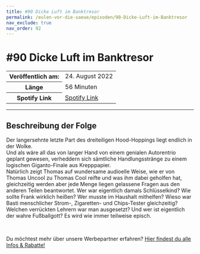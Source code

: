 ```yaml
---
title: #90 Dicke Luft im Banktresor
permalink: /eulen-vor-die-saeue/episoden/90-Dicke-Luft-im-Banktresor
nav_exclude: true
nav_order: 92
---
```


# #90 Dicke Luft im Banktresor
<table class="resp-table dcf-table dcf-table-responsive dcf-table-bordered dcf-table-striped dcf-w-100%">
                    <tbody>
                        <tr>
                            <th scope="row">Veröffentlich am:</th>
                            <td data-label="Veröffentlich am:">24. August 2022</td>
                        </tr>
                        <tr>
                            <th scope="row">Länge </th>
                            <td data-label="Länge ">56 Minuten</td>
                        </tr><tr>
                                <th scope="row">Spotify Link</th>
                                <td data-label="Spotify Link"><a href="https://open.spotify.com/episode/5tBLXQwmNd62WWsl30rKSO">Spotify Link</a></td>
                            </tr></tbody>
                </table>

***

## Beschreibung der Folge

<div>
<p>Der langersehnte letzte Part des dreiteiligen Hood-Hoppings liegt endlich in der Wolke. <br/>Und als wäre all das von langer Hand von einem genialen Autorentrio geplant gewesen, verheddern sich sämtliche Handlungsstränge zu einem logischen Giganto-Finale aus Krepppapier. <br/>Natürlich zeigt Thomas auf wundersame audioelle Weise, wie er von Thomas Uncool zu Thomas Cool reifte und was ihm dabei geholfen hat, gleichzeitig werden aber jede Menge liegen gelassene Fragen aus den anderen Teilen beantwortet. Wer war eigentlich damals Schlüsselkind? Wie sollte Frank wirklich heißen? Wer musste im Haushalt mithelfen? Wieso war Basti menschlicher Strom-, Zigaretten- und Chips-Tester gleichzeitig? Welchen verrückten Lehrern war man ausgesetzt? Und wer ist eigentlich der wahre Fußballgott? Es wird wie immer teilweise episch.</p><br/><p>Du möchtest mehr über unsere Werbepartner erfahren? <a href="https://linktr.ee/EulenvordieSaeue" rel="nofollow">Hier findest du alle Infos &amp; Rabatte!</a></p>  
</div>

